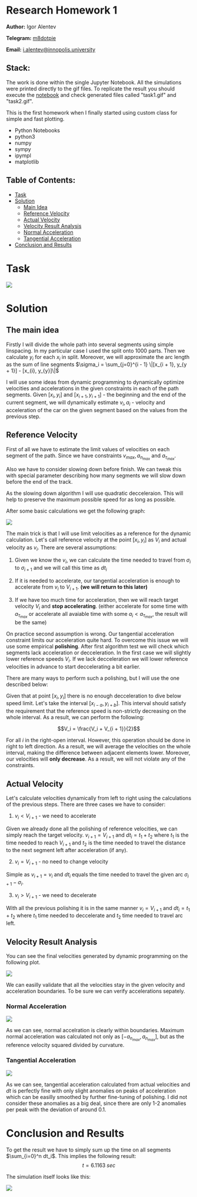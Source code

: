 # Research Homework 1

**Author:** Igor Alentev

**Telegram:** [m8dotpie](https://t.me/m8dotpie)

**Email:** i.alentev@innopolis.university

## Stack:

The work is done within the single Jupyter Notebook. All the simulations were printed directly to the gif files. To replicate the result you should execute the [notebook](TMHW2.ipynb) and check generated files called "task1.gif" and "task2.gif".

This is the first homework when I finally started using custom class for simple and fast plotting.

- Python Notebooks
- python3
- numpy
- sympy
- ipympl
- matplotlib

## Table of Contents:
- [Task](#task)
- [Solution](#solution)
    - [Main Idea](#main.idea)
    - [Reference Velocity](#velocity.reference)
    - [Actual Velocity](#velocity.actual)
    - [Velocity Result Analysis](#velocity.analysis)
    - [Normal Acceleration](#acceleration.normal)
    - [Tangential Acceleration](#acceleration.tangential)
- [Conclusion and Results](#conclusion-and-results)

# Task

![](assets/state.PNG)

# Solution

## The main idea <a id='main.idea'></a>

Firstly I will divide the whole path into several segments using simple linspacing. In my particular case I used the split onto $1000$ parts. Then we calculate $y_i$ for each $x_i$ in split. Moreover, we will approximate the arc length as the sum of line segments $\sigma_i = \sum_{j=0}^{i - 1} \|[x_{i + 1}, y_{y + 1}] - [x_{i}, y_{y}]\|$

I will use some ideas from dynamic programming to dynamically optimize velocities and accelerations in the given constraints in each of the path segments. Given $[x_i, y_i]$ and $[x_{i + 1}, y_{i + 1}]$ - the beginning and the end of the current segment, we will dynamically estimate $v_i, a_i$ - velocity and acceleration of the car on the given segment based on the values from the previous step.

## Reference Velocity <a id='velocity.reference'></a>

First of all we have to estimate the limit values of velocities on each segment of the path. Since we have constraints $v_{max}, a_{n_{max}}$ and $a_{\tau_{max}}$. 

Also we have to consider slowing down before finish. We can tweak this with special parameter describing how many segments we will slow down before the end of the track.

As the slowing down algorithm I will use quadratic decceleraion. This will help to preserve the maximum possible speed for as long as possible. 

 After some basic calculations we get the following graph:

![](assets/vel_limit.png)

The main  trick is that I will use limit velocities as a reference for the dynamic calculation. Let's call reference velocity at the point $[x_i, y_i]$ as $V_i$ and actual velocity as $v_i$. There are several assumptions:

1. Given we know the $v_i$, we can calculate the time needed to travel from $\sigma_i$ to $\sigma_{i + 1}$ and we will call this time as $dt_i$

2. If it is needed to accelerate, our tangential acceleration is enough to accelerate from $v_i$ to $V_{i + 1}$. **(we will return to this later)**

3. If we have too much time for acceleration, then we will reach target velocity $V_i$ and **stop accelerating**. (either accelerate for some time with $a_{{\tau}_{max}}$ or accelerate all avaiable time with some $a_i < a_{{\tau}_{max}}$, the result will be the same)

On practice second assumption is wrong. Our tangential acceleration constraint limits our acceleration quite hard. To overcome this issue we will use some empirical **polishing**. After first algorithm test we will check which segments lack acceleration or decceleration. In the first case we will slightly lower reference speeds $V_i$. If we lack decceleration we will lower reference velocities in advance to start deccelerating a bit earlier.

There are many ways to perform such a polishing, but I will use the one described below:

Given that at point $[x_i, y_i]$ there is no enough decceleration to dive below speed limit. Let's take the interval $[x_{i - a}, y_{i + b}]$. This interval should satisfy the requirement that the reference speed is non-strictly decreasing on the whole interval. As a result, we can perform the following:

$$V_i = \frac{V_i + V_{i + 1}}{2}$$

For all $i$ in the right-open interval. However, this operation should be done in right to left direction. As a result, we will average the velocities on the whole interval, making the difference between adjacent elements lower. Moreover, our velocities will **only decrease**. As a result, we will not violate any of the constraints.

## Actual Velocity <a id='velocity.actual'></a>

Let's calculate velocities dynamically from left to right using the calculations of the previous steps. There are three cases we have to consider:

1. $v_i < V_{i + 1}$ - we need to accelerate

Given we already done all the polishing of reference velocities, we can simply reach the target velocity. $v_{i + 1} = V_{i + 1}$ and $dt_i = t_1 + t_2$ where  $t_1$ is the time needed to reach $V_{i + 1}$ and $t_2$ is the time needed to travel the distance to the next segment left after acceleration (if any).

2. $v_i = V_{i + 1}$ - no need to change velocity

Simple as $v_{i + 1} = v_{i}$ and $dt_i$ equals the time needed to travel the given arc $\sigma_{i + 1} - \sigma_i$.

3. $v_i > V_{i + 1}$ - we need to decelerate

With all the previous polishing it is in the same manner $v_i = V_{i + 1}$ and $dt_i = t_1 + t_2$ where $t_1$ time needed to deccelerate and $t_2$ time needed to travel arc left.

## Velocity Result Analysis <a id='velocity.analysis'></a>

You can see the final velocities generated by dynamic programming on the following plot.

![](assets/vel_res.png)

We can easilly validate that all the velocities stay in the given velocity and acceleration boundaries. To be sure we can verify accelerations sepately.

### Normal Acceleration <a id='acceleration.normal'></a>

![](assets/an_res.png)

As we can see, normal accelration is clearly within boundaries. Maximum normal acceleration was calculated not only as $[-a_{n_{max}}, a_{n_{max}}]$, but as the reference velocity squared divided by curvature.

### Tangential Acceleration <a id='acceleration.tangential'></a>

![](assets/at_res.png)

As we can see, tangential acceleration calculated from actual velocities and $dt$ is perfectly fine with only slight anomalies on peaks of acceleration which can be easilly smoothed by further fine-tuning of polishing. I did not consider these anomalies as a big deal, since there are only 1-2 anomalies per peak with the deviation of around $0.1$.

# Conclusion and Results

To get the result we have to simply sum up the time on all segments $\sum_{i=0}^n dt_i$. This implies the following result:
$$t = 6.1163\;sec$$

The simulation itself looks like this:

![](assets/sim.gif)


